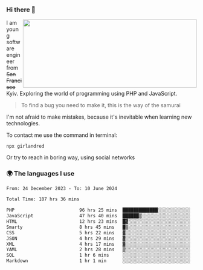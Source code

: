 ### Hi there 👋  

<img align='right' src="https://github-readme-stats.vercel.app/api?username=girlandred&count_private=true&show_icons=true&include_all_commits=true&hide_rank=true&hide_title=true&theme=buefy&card_width=300" width=460 height=180>


I am young software engineer from ~~San Francisco~~ Kyiv. Exploring the world of programming using PHP and JavaScript.


> To find a bug you need to make it, this is the way of the samurai



I'm not afraid to make mistakes, because it's inevitable when learning new technologies.

To contact me use the command in terminal:

```
npx girlandred
```

Or try to reach in boring way, using social networks


### 🌍 The languages I use

<!--START_SECTION:waka-->

```txt
From: 24 December 2023 - To: 10 June 2024

Total Time: 187 hrs 36 mins

PHP                        96 hrs 25 mins  █████████████░░░░░░░░░░░░   51.39 %
JavaScript                 47 hrs 40 mins  ██████▒░░░░░░░░░░░░░░░░░░   25.40 %
HTML                       12 hrs 23 mins  █▓░░░░░░░░░░░░░░░░░░░░░░░   06.60 %
Smarty                     8 hrs 45 mins   █▒░░░░░░░░░░░░░░░░░░░░░░░   04.67 %
CSS                        5 hrs 22 mins   ▓░░░░░░░░░░░░░░░░░░░░░░░░   02.86 %
JSON                       4 hrs 29 mins   ▓░░░░░░░░░░░░░░░░░░░░░░░░   02.39 %
XML                        4 hrs 17 mins   ▓░░░░░░░░░░░░░░░░░░░░░░░░   02.28 %
YAML                       2 hrs 28 mins   ▒░░░░░░░░░░░░░░░░░░░░░░░░   01.32 %
SQL                        1 hr 6 mins     ░░░░░░░░░░░░░░░░░░░░░░░░░   00.59 %
Markdown                   1 hr 1 min      ░░░░░░░░░░░░░░░░░░░░░░░░░   00.55 %
```

<!--END_SECTION:waka-->
